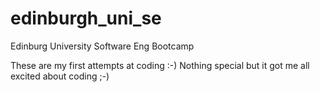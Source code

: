 # edinburgh_uni_se
Edinburg University Software Eng Bootcamp

These are my first attempts at coding :-) Nothing special but it got me all excited about coding ;-)

